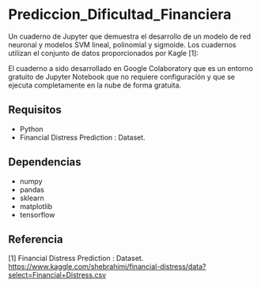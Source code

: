 # Prediccion_Dificultad_Financiera

Un cuaderno de Jupyter que demuestra el desarrollo de un modelo de red neuronal y modelos SVM lineal, polinomial y sigmoide. 
Los cuadernos utilizan el conjunto de datos proporcionados por Kagle [1]:

El cuaderno a sido desarrollado en Google Colaboratory que es un entorno gratuito de Jupyter Notebook que no requiere 
configuración y que se ejecuta completamente en la nube de forma gratuita.


## Requisitos

- Python
- Financial Distress Prediction : Dataset.

## Dependencias
- numpy
- pandas
- sklearn
- matplotlib
- tensorflow

## Referencia
[1] Financial Distress Prediction : Dataset. https://www.kaggle.com/shebrahimi/financial-distress/data?select=Financial+Distress.csv 
